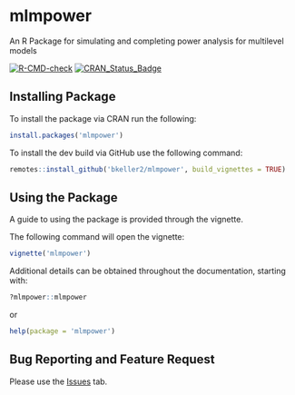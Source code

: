 # mlmpower
An R Package for simulating and completing  power analysis for multilevel models

[![R-CMD-check](https://github.com/bkeller2/mlmpower/actions/workflows/check-standard.yaml/badge.svg)](https://github.com/bkeller2/mlmpower/actions/workflows/check-standard.yaml) [![CRAN_Status_Badge](https://www.r-pkg.org/badges/version/mlmpower)](https://cran.r-project.org/package=mlmpower)


## Installing Package

To install the package via CRAN run the following:
```r
install.packages('mlmpower')
```

To install the dev build via GitHub use the following command:

```r
remotes::install_github('bkeller2/mlmpower', build_vignettes = TRUE)
```

## Using the Package

A guide to using the package is provided through the vignette.

The following command will open the vignette:
```r
vignette('mlmpower')
```

Additional details can be obtained throughout the documentation, starting with:
```r
?mlmpower::mlmpower
```
or

```r
help(package = 'mlmpower')
```

## Bug Reporting and Feature Request
Please use the [Issues](https://github.com/bkeller2/mlmpower/issues) tab.
